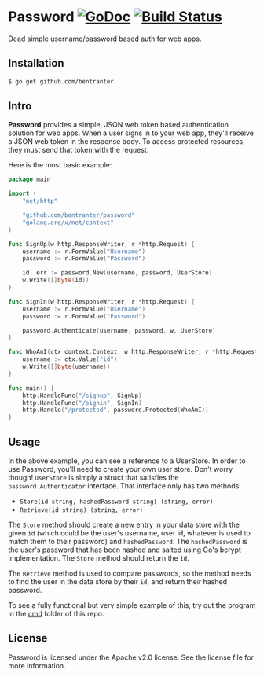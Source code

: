 Password [![GoDoc](https://godoc.org/github.com/bentranter/password?status.svg)](https://godoc.org/github.com/bentranter/password) [![Build Status](https://semaphoreci.com/api/v1/projects/4b4281c9-7095-4547-92b3-902b06b88e9d/645033/badge.svg)](https://semaphoreci.com/bentranter/password)
===

Dead simple username/password based auth for web apps.

Installation
---

```bash
$ go get github.com/bentranter
```

Intro
---

**Password** provides a simple, JSON web token based authentication solution for web apps. When a user signs in to your web app, they'll receive a JSON web token in the response body. To access protected resources, they must send that token with the request.

Here is the most basic example:

```go
package main

import (
	"net/http"

	"github.com/bentranter/password"
	"golang.org/x/net/context"
)

func SignUp(w http.ResponseWriter, r *http.Request) {
	username := r.FormValue("Username")
	password := r.FormValue("Password")

	id, err := password.New(username, password, UserStore)
	w.Write([]byte(id))
}

func SignIn(w http.ResponseWriter, r *http.Request) {
	username := r.FormValue("Username")
	password := r.FormValue("Password")

	password.Authenticate(username, password, w, UserStore)
}

func WhoAmI(ctx context.Context, w http.ResponseWriter, r *http.Request) {
	username := ctx.Value("id")
	w.Write([]byte(username))
}

func main() {
	http.HandleFunc("/signup", SignUp)
	http.HandleFunc("/signin", SignIn)
	http.Handle("/protected", password.Protected(WhoAmI))
}
```

Usage
---

In the above example, you can see a reference to a UserStore. In order to use Password, you'll need to create your own user store. Don't worry though! `UserStore` is simply a struct that satisfies the `password.Authenticator` interface. That interface only has two methods:

- `Store(id string, hashedPassword string) (string, error)`
- `Retrieve(id string) (string, error)`

The `Store` method should create a new entry in your data store with the given `id` (which could be the user's username, user id, whatever is used to match them to their password) and `hashedPassword`. The `hashedPassword` is the user's password that has been hashed and salted using Go's bcrypt implementation. The `Store` method should return the `id`.

The `Retrieve` method is used to compare passwords, so the method needs to find the user in the data store by their `id`, and return their hashed password.

To see a fully functional but very simple example of this, try out the program in the [cmd](https://github.com/bentranter/password/tree/master/cmd) folder of this repo.

License
---

Password is licensed under the Apache v2.0 license. See the license file for more information.
